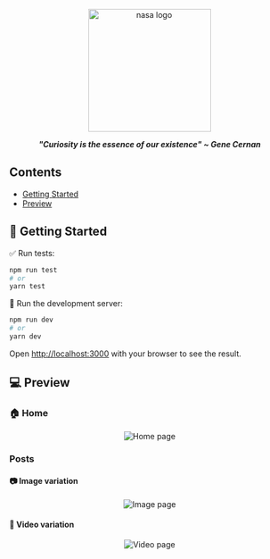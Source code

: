 <p align="center"><img src=https://logodownload.org/wp-content/uploads/2019/03/nasa-logo-0-599x599.png alt="nasa logo" width= "220px"valign="middle"/></p>
<p size="10px" align="center" ><em><b>"Curiosity is the essence of our existence" ~ Gene Cernan</b></em></p>

## Contents

- [Getting Started](#-getting-started)
- [Preview](#-preview)

## 🔰 Getting Started

✅ Run tests:

```bash
npm run test
# or
yarn test
```

🚀 Run the development server:

```bash
npm run dev
# or
yarn dev
```

Open [http://localhost:3000](http://localhost:3000) with your browser to see the result.

## 💻 Preview

### 🏠 Home

<p align="center">
  <img src="https://i.imgur.com/9GZfUai.png" alt="Home page" align="center">
</p>

### Posts

#### 📷 Image variation

<p align="center">
  <img src="https://i.imgur.com/54gONYi.png" alt="Image page" align="center">
</p>

#### 🎥 Video variation

<p align="center">
  <img src="https://i.imgur.com/6y3Pchc.png" alt="Video page" align="center">
</p>
